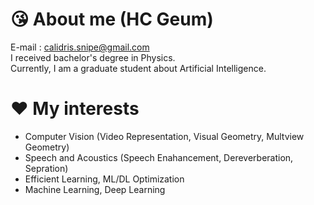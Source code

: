 # :kissing_heart: About me (HC Geum)
E-mail : calidris.snipe@gmail.com  
I received bachelor's degree in Physics.  
Currently, I am a graduate student about Artificial Intelligence. 
# :heart: My interests
- Computer Vision (Video Representation, Visual Geometry, Multview Geometry)
- Speech and Acoustics (Speech Enahancement, Dereverberation, Sepration)
- Efficient Learning, ML/DL Optimization
- Machine Learning, Deep Learning
